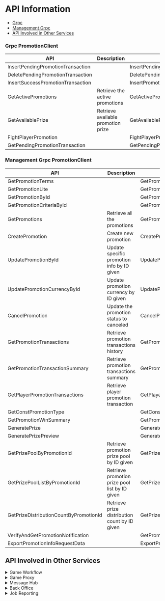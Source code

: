 # API Information
- [Grpc](#grpc-promotionclient)
- [Management Grpc](#management-grpc-promotionclient)
- [API Involved in Other Services](#api-involved-in-other-services)

### Grpc PromotionClient

|  API | Description | Request | Response |
| ------ | ------ | ------ | ------ |
| InsertPendingPromotionTransaction |  | InsertPendingPromotionTransactionRequest | InsertPendingPromotionTransactionResponse |
| DeletePendingPromotionTransaction |  | DeletePendingPromotionTransactionRequest | DeletePendingPromotionTransactionResponse |
| InsertSuccessPromotionTransaction |  | InsertPromotionTransactionRequest | InsertPromotionTransactionResponse |
| GetActivePromotions | Retrieve the active promotions | GetActivePromotionsRequest | GetPromotionsResponse |
| GetAvailablePrize | Retrieve available promotion prize | GetAvailablePrizeRequest | CommonResponse |
| FightPlayerPromotion |  | FightPlayerPromotionRequest | FightPlayerPromotionResponse |
| GetPendingPromotionTransaction |  | GetPendingPromotionTransactionRequest | GetPendingPromotionTransactionResponse |

### Management Grpc PromotionClient

|  API | Description | Request | Response |
| ------ | ------ | ------ | ------ |
| GetPromotionTerms |  | GetPromotionTermsRequest | GetPromotionTermsResponse |
| GetPromotionLite |  | GetPromotionLiteRequest | GetPromotionLiteResponse |
| GetPromotionById |  | GetPromotionByIdRequest | GetPromotionByIdResponse |
| GetPromotionCriteriaById |  | GetPromotionCriteriaByPromotionIdRequest | GetPromotionCriteriaByPromotionIdResponse |
| GetPromotions | Retrieve all the promotions | GetPromotionsRequest | GetPromotionsResponse |
| CreatePromotion | Create new promotion | CreatePromotionRequest | CreatePromotionResponse |
| UpdatePromotionById | Update specific promotion info by ID given | UpdatePromotionByIdRequest | UpdatePromotionByIdResponse |
| UpdatePromotionCurrencyById | Update promotion currency by ID given | UpdatePromotionCurrencyByIdRequest | UpdatePromotionByIdResponse |
| CancelPromotion | Update the promotion status to canceled | CancelPromotionRequest | CancelPromotionResponse |
| GetPromotionTransactions | Retrieve promotion transactions history | GetPromotionTransactionRequest | GetPromotionTransactionResponse |
| GetPromotionTransactionSummary | Retrieve promotion transactions summary | GetPromotionTransactionSummaryRequest | GetPromotionTransactionSummaryResponse |
| GetPlayerPromotionTransactions | Retrieve player promotion transaction | GetPlayerPromotionTransactionRequest | GetPlayerPromotionTransactionResponse |
| GetConstPromotionType |  | GetConstPromotionTypeRequest | GetConstPromotionTypeResponse |
| GetPromotionWinSummary |  | GetPromotionWinSummaryRequest | GetPromotionWinSummaryResponse |
| GeneratePrize |  | GeneratePrizeRequest | GeneratePrizeResponse |
| GeneratePrizePreview |  | GeneratePrizePreviewRequest | GeneratePrizePreviewResponse |
| GetPrizePoolByPromotionId | Retrieve promotion prize pool by ID given | GetPrizePoolByPromotionIdRequest | GetPrizePoolByPromotionIdResponse |
| GetPrizePoolListByPromotionId | Retrieve promotion prize pool list by ID given | GetPrizePoolListByPromotionIdRequest | GetPrizePoolListByPromotionIdResponse |
| GetPrizeDistributionCountByPromotionId | Retrieve prize distribution count by ID given | GetPrizeDistributionCountByPromotionIdRequest | GetPrizeDistributionCountByPromotionIdResponse |
| VerifyAndGetPromotionNotification |  | GetPromotionTransactionRequest | VerifyAndGetPromotionNotificationResponse |
| ExportPromotionInfoRequestData |  | ExportPromotionInfoRequestDataRequest | ExportPromotionInfoRequestDataResponse |


## API Involved in Other Services  
<details><summary> Game Workflow </summary> 
  
trigger promotion win during game spin  

**Bet**  
Get Active Promotions  
Get Available Prize  
Fight Player Promotion  
Insert Pending Promotion Transaction  
Insert Success Promotion Transaction  
Delete Pending Promotion Transaction  
Get Pending Promotion Transaction  

  </details>

<details><summary> Game Proxy </summary> 
  
view promotion details directly from game  
  
**Bet Management**  
Get Promotions  
Get Promotion Transactions  
Get Promotion Terms  
Get Promotion Lite  
Get Player Promotion Transactions  
  
  </details>

<details><summary> Message Hub </summary> 
  
provide winning notif in game  
  
**Bet Management**  
Verify And Get Promotion Notification
  
  </details>
  
<details><summary> Back Office </summary> 
  
manage promotions (create, view, update, cancel)  
  
**Bet Management**  
Get Promotion By Id  
Get Promotions  
Create Promotion  
Update Promotion By Id  
Update Promotion Currency By Id  
Cancel Promotion  
Get Promotion Transactions  
Get Promotion Transaction Summary  
Get Const Promotion Type  
Get Promotion Win Summary  
Generate Prize  
Generate Prize Preview  
Get Prize Pool By Promotion Id   
Get Prize Pool List By Promotion Id  
Get Prize Distribution Count By Promotion Id  
Get Promotion Criteria By Id  
Export Promotion Info Request Data  
  
  </details>

<details><summary> Job Reporting </summary> 
  
prepare reports regarding promotion win amount to bet amount ratio (or RTP)  

**Bet Management**  
Get Promotions
  
  </details>
